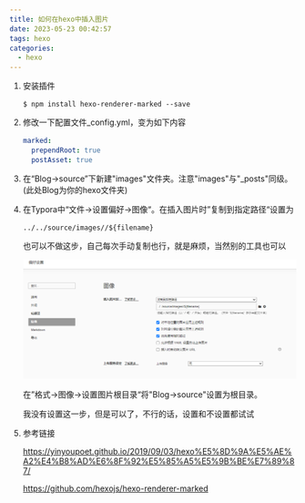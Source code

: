 ```yaml
---
title: 如何在hexo中插入图片
date: 2023-05-23 00:42:57
tags: hexo
categories:
  - hexo
---
```


1. 安装插件

   ```shell
   $ npm install hexo-renderer-marked --save
   ```

2. 修改一下配置文件_config.yml，变为如下内容

   ```yaml
   marked:
     prependRoot: true
     postAsset: true
   ```

3. 在“Blog->source”下新建"images"文件夹。注意"images"与"_posts"同级。(此处Blog为你的hexo文件夹)

4. 在Typora中“文件->设置偏好->图像“。在插入图片时”复制到指定路径“设置为

   ```
   ../../source/images//${filename}
   ```

   也可以不做这步，自己每次手动复制也行，就是麻烦，当然别的工具也可以

   ![image-20240619024840904](../images/如何在hexo中插入图片/image-20240619024840904.png)

   在”格式->图像->设置图片根目录“将"Blog->source"设置为根目录。

   我没有设置这一步，但是可以了，不行的话，设置和不设置都试试

6. 参考链接

   https://yinyoupoet.github.io/2019/09/03/hexo%E5%8D%9A%E5%AE%A2%E4%B8%AD%E6%8F%92%E5%85%A5%E5%9B%BE%E7%89%87/

   https://github.com/hexojs/hexo-renderer-marked


​	



